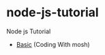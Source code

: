 # node-js-tutorial
Node js Tutorial
- [Basic](https://github.com/dikshit-n/node-js-tutorial/tree/master/basic) (Coding With mosh)
